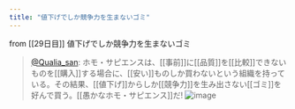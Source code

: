 ```yaml
---
title: "値下げでしか競争力を生まないゴミ"
---
```


from [[29日目]]
値下げでしか競争力を生まないゴミ
> [@Qualia_san](https://twitter.com/Qualia_san/status/1595800784893251584?s=20&t=fNTJzdVEqoZiaNjpTdLrNQ): ホモ・サピエンスは、[[事前]]に[[品質]]を[[比較]]できないものを[[購入]]する場合に、[[安い]]ものしか買わないという組織を持っている。その結果、[[値下げ]]からしか[[競争力]]を生み出さない[[ゴミ]]を好んで買う。[[愚かなホモ・サピエンス]]だ!
> ![image](https://pbs.twimg.com/media/FiVrsFIaEAA7rZF.png)

